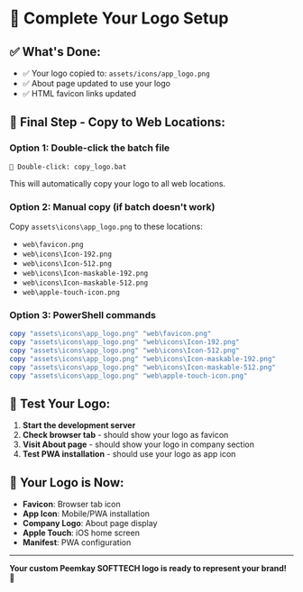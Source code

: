 # 🎨 Complete Your Logo Setup

## ✅ **What's Done:**
- ✅ Your logo copied to: `assets/icons/app_logo.png`
- ✅ About page updated to use your logo
- ✅ HTML favicon links updated

## 🔧 **Final Step - Copy to Web Locations:**

### **Option 1: Double-click the batch file**
```
📁 Double-click: copy_logo.bat
```
This will automatically copy your logo to all web locations.

### **Option 2: Manual copy (if batch doesn't work)**
Copy `assets\icons\app_logo.png` to these locations:
- `web\favicon.png`
- `web\icons\Icon-192.png`
- `web\icons\Icon-512.png`
- `web\icons\Icon-maskable-192.png`
- `web\icons\Icon-maskable-512.png`
- `web\apple-touch-icon.png`

### **Option 3: PowerShell commands**
```powershell
copy "assets\icons\app_logo.png" "web\favicon.png"
copy "assets\icons\app_logo.png" "web\icons\Icon-192.png"
copy "assets\icons\app_logo.png" "web\icons\Icon-512.png"
copy "assets\icons\app_logo.png" "web\icons\Icon-maskable-192.png"
copy "assets\icons\app_logo.png" "web\icons\Icon-maskable-512.png"
copy "assets\icons\app_logo.png" "web\apple-touch-icon.png"
```

## 🚀 **Test Your Logo:**

1. **Start the development server**
2. **Check browser tab** - should show your logo as favicon
3. **Visit About page** - should show your logo in company section
4. **Test PWA installation** - should use your logo as app icon

## 🎯 **Your Logo is Now:**
- **Favicon**: Browser tab icon
- **App Icon**: Mobile/PWA installation
- **Company Logo**: About page display
- **Apple Touch**: iOS home screen
- **Manifest**: PWA configuration

---

**Your custom Peemkay SOFTTECH logo is ready to represent your brand!** 🎉

